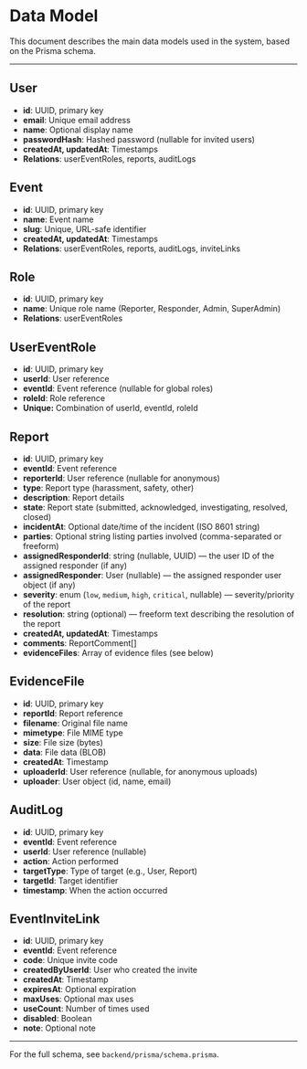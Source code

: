 # Data Model

This document describes the main data models used in the system, based on the Prisma schema.

---

## User
- **id**: UUID, primary key
- **email**: Unique email address
- **name**: Optional display name
- **passwordHash**: Hashed password (nullable for invited users)
- **createdAt, updatedAt**: Timestamps
- **Relations**: userEventRoles, reports, auditLogs

## Event
- **id**: UUID, primary key
- **name**: Event name
- **slug**: Unique, URL-safe identifier
- **createdAt, updatedAt**: Timestamps
- **Relations**: userEventRoles, reports, auditLogs, inviteLinks

## Role
- **id**: UUID, primary key
- **name**: Unique role name (Reporter, Responder, Admin, SuperAdmin)
- **Relations**: userEventRoles

## UserEventRole
- **id**: UUID, primary key
- **userId**: User reference
- **eventId**: Event reference (nullable for global roles)
- **roleId**: Role reference
- **Unique:** Combination of userId, eventId, roleId

## Report
- **id**: UUID, primary key
- **eventId**: Event reference
- **reporterId**: User reference (nullable for anonymous)
- **type**: Report type (harassment, safety, other)
- **description**: Report details
- **state**: Report state (submitted, acknowledged, investigating, resolved, closed)
- **incidentAt**: Optional date/time of the incident (ISO 8601 string)
- **parties**: Optional string listing parties involved (comma-separated or freeform)
- **assignedResponderId**: string (nullable, UUID) — the user ID of the assigned responder (if any)
- **assignedResponder**: User (nullable) — the assigned responder user object (if any)
- **severity**: enum (`low`, `medium`, `high`, `critical`, nullable) — severity/priority of the report
- **resolution**: string (optional) — freeform text describing the resolution of the report
- **createdAt, updatedAt**: Timestamps
- **comments**: ReportComment[]
- **evidenceFiles**: Array of evidence files (see below)

## EvidenceFile
- **id**: UUID, primary key
- **reportId**: Report reference
- **filename**: Original file name
- **mimetype**: File MIME type
- **size**: File size (bytes)
- **data**: File data (BLOB)
- **createdAt**: Timestamp
- **uploaderId**: User reference (nullable, for anonymous uploads)
- **uploader**: User object (id, name, email)

## AuditLog
- **id**: UUID, primary key
- **eventId**: Event reference
- **userId**: User reference (nullable)
- **action**: Action performed
- **targetType**: Type of target (e.g., User, Report)
- **targetId**: Target identifier
- **timestamp**: When the action occurred

## EventInviteLink
- **id**: UUID, primary key
- **eventId**: Event reference
- **code**: Unique invite code
- **createdByUserId**: User who created the invite
- **createdAt**: Timestamp
- **expiresAt**: Optional expiration
- **maxUses**: Optional max uses
- **useCount**: Number of times used
- **disabled**: Boolean
- **note**: Optional note

---

For the full schema, see `backend/prisma/schema.prisma`. 